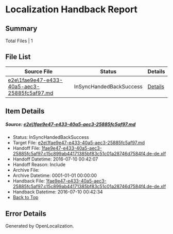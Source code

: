# <a name='report-top'></a> Localization Handback Report

## Summary
 Total Files | 1

## File List
 Source File | Status | Details 
 ----------- | ------ | ------- 
 [e2e\1fae9e47-e433-40a5-aec3-25885fc5af97.md](https://github.com/OpenLocalizationTestOrg/oltest/blob/03ed7a04aa1102ebc3be0614b2096aee6f3a43fe/e2e/1fae9e47-e433-40a5-aec3-25885fc5af97.md) | InSyncHandedBackSuccess | [Details](#c8b390680f1548c23d8142f03804eced30f4dfbc1)

## Item Details
##### <a name='c8b390680f1548c23d8142f03804eced30f4dfbc1'></a> Source: [e2e\1fae9e47-e433-40a5-aec3-25885fc5af97.md](https://github.com/OpenLocalizationTestOrg/oltest/blob/03ed7a04aa1102ebc3be0614b2096aee6f3a43fe/e2e/1fae9e47-e433-40a5-aec3-25885fc5af97.md)
* Status: InSyncHandedBackSuccess
* Target File: [e2e\1fae9e47-e433-40a5-aec3-25885fc5af97.md](https://github.com/OpenLocalizationTestOrg/oltest-dede-fly/blob/0acdeec0c6f46883d59b7cde49f6759ddbd712cd/e2e/1fae9e47-e433-40a5-aec3-25885fc5af97.md)
* Handoff File: [1fae9e47-e433-40a5-aec3-25885fc5af97.c15c899ab44171385bf83c51c01a28746d7584f4.de-de.xlf](https://github.com/OpenLocalizationTestOrg/olhandoff-e2e/blob/4a49671dec26c7dd5420a3ae152db9a1ee66ebfb/ol-handoff/OpenLocalizationTestOrg/oltest-dede-fly/ci/ht/1fae9e47-e433-40a5-aec3-25885fc5af97.c15c899ab44171385bf83c51c01a28746d7584f4.de-de.xlf)
* Handoff Datetime: 2016-07-10 00:42:07
* Handoff Reason: Include
* Archive File: 
* Archive Datetime: 0001-01-01 00:00:00
* Handback File: [1fae9e47-e433-40a5-aec3-25885fc5af97.c15c899ab44171385bf83c51c01a28746d7584f4.de-de.xlf](https://github.com/OpenLocalizationTestOrg/olhandback-e2e/blob/95861bfe5069b8a0576882dba5e17927b1742bbc/ol-handback/OpenLocalizationTestOrg/oltest-dede-fly/ci/ht/1fae9e47-e433-40a5-aec3-25885fc5af97.c15c899ab44171385bf83c51c01a28746d7584f4.de-de.xlf)
* Handback Datetime: 2016-07-10 00:42:34
* [Back to Top](#report-top)


## Error Details

Generated by OpenLocalization.
